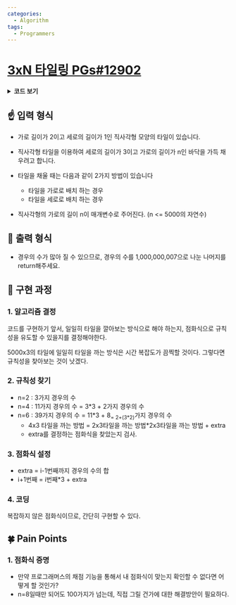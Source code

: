```yaml
---
categories:
  - Algorithm
tags:
  - Programmers
---
```

# [3xN 타일링 PGs#12902](https://programmers.co.kr/learn/courses/30/lessons/12902)

<details>

<summary><b>코드 보기</b></summary>

<div markdown="1">

```python
def solution(n):
    answer = 0
    if n%2 == 1:	# n이 홀수면 타일 채우기 불가능.
        return 0
    target = n//2	# 몇 번 DP를 실행할 지 결정
    
    tiling = [0] * (target+1)
    tiling[1] = 3	# 규칙을 따르는 값
    extra = 2		# 규칙 외 값

    for i in range(2,target+1):
        tiling[i] = tiling[i-1]*3 + extra
        extra += tiling[i-1]*2
    
    answer = tiling[target]%1000000007
    return answer
```

</div>

</details>

## ☝ 입력 형식

+ 가로 길이가 2이고 세로의 길이가 1인 직사각형 모양의 타일이 있습니다. 
+ 직사각형 타일을 이용하여 세로의 길이가 3이고 가로의 길이가 n인 바닥을 가득 채우려고 합니다.

+ 타일을 채울 때는 다음과 같이 2가지 방법이 있습니다
	-   타일을 가로로 배치 하는 경우
	-   타일을 세로로 배치 하는 경우
+ 직사각형의 가로의 길이 n이 매개변수로 주어진다. (n <= 5000의 자연수)

## 🤞 출력 형식

+ 경우의 수가 많아 질 수 있으므로, 경우의 수를 1,000,000,007으로 나눈 나머지를 return해주세요.

 
## 🤟 구현 과정

### 1. 알고리즘 결정

코드를 구현하기 앞서, 일일히 타일을 깔아보는 방식으로 해야 하는지, 점화식으로 규칙성을 유도할 수 있을지를 결정해야한다.

5000x3의 타일에 일일히 타일을 까는 방식은 시간 복잡도가 끔찍할 것이다.
그렇다면 규칙성을 찾아보는 것이 낫겠다.

### 2. 규칙성 찾기

- n=2 : 3가지 경우의 수
- n=4 : 11가지 경우의 수 = 3*3 + 2가지 경우의 수
- n=6 : 39가지 경우의 수 = 11*3 + 8<sub>= 2+(3\*2)</sub>가지 경우의 수
	+ 4x3 타일을 까는 방법 = 2x3타일을 까는 방법*2x3타일을 까는 방법 + extra
	+ extra를 결정하는 점화식을 찾았는지 검사.

### 3. 점화식 설정 
- extra = i-1번째까지 경우의 수의 합
- i+1번째 = i번째*3 + extra

### 4. 코딩
복잡하지 않은 점화식이므로, 간단히 구현할 수 있다.

## 🍀 Pain Points

### 1. 점화식 증명

+ 만약 프로그래머스의 채점 기능을 통해서 내 점화식이 맞는지 확인할 수 없다면 어떻게 할 것인가?
+ n=8일때만 되어도 100가지가 넘는데, 직접 그릴 건가에 대한 해결방안이 필요하다.

